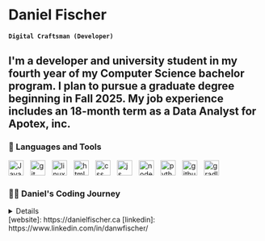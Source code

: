 # Daniel Fischer

**`Digital Craftsman (Developer)`**

I'm a developer and university student in my fourth year of my Computer Science bachelor program. I plan to pursue a graduate degree beginning in Fall 2025. My job experience includes an 18-month term as a Data Analyst for Apotex, inc.
---

### 🧰 Languages and Tools

<img align="left" alt="Java" width="30px" style="padding-right:10px;" src="https://cdn.jsdelivr.net/gh/devicons/devicon/icons/java/java-original.svg"/>
<img align="left" alt="git" width="30px" style="padding-right:10px;" src="https://cdn.jsdelivr.net/gh/devicons/devicon/icons/git/git-original.svg" />
<img align="left" alt="linux" width="30px" style="padding-right:10px;" src="https://cdn.jsdelivr.net/gh/devicons/devicon/icons/linux/linux-original.svg" />
<img align="left" alt="html" width="30px" style="padding-right:10px;" src="https://cdn.jsdelivr.net/gh/devicons/devicon/icons/html5/html5-plain.svg" />
<img align="left" alt="css" width="30px" style="padding-right:10px;" src="https://cdn.jsdelivr.net/gh/devicons/devicon/icons/css3/css3-plain.svg" />
<img align="left" alt="js" width="30px" style="padding-right:10px;" src="https://cdn.jsdelivr.net/gh/devicons/devicon/icons/javascript/javascript-plain.svg" />
<img align="left" alt="node" width="30px" style="padding-right:10px;" src="https://cdn.jsdelivr.net/gh/devicons/devicon/icons/nodejs/nodejs-original.svg" />
<img align="left" alt="python" width="30px" style="padding-right:10px;" src="https://cdn.jsdelivr.net/gh/devicons/devicon/icons/python/python-plain.svg" />
<img align="left" alt="github" width="30px" style="padding-right:10px;" src="https://cdn.jsdelivr.net/gh/devicons/devicon/icons/github/github-original.svg" />
<img align="left" alt="gradle" width="30px" style="padding-right:10px;" src="https://cdn.jsdelivr.net/gh/devicons/devicon/icons/gradle/gradle-plain.svg" />
<br />


#
<!--
### 📊 Stats

![Daniel's GitHub stats](https://github-readme-stats.vercel.app/api?username=dwfischer9&show_icons=true&theme=gruvbox)

![GitHub Streak](https://streak-stats.demolab.com?user=dwfischer9&theme=gruvbox&border_radius=4.5) 
![dwfischer9's LeetCode Stats](https://leetcode-stats.vercel.app/api?username=dwfischer9&theme=Raspberry)
# -->

 <summary>
  <h3>👨‍💻 Daniel's Coding Journey</h3>
<details>
  <p> My journey as a software developer began when I was in the tenth grade. The first project that I was proud of was a game of BlackJack, which was my final project that year. Ever since then, I've been obsessed with expanding my toolkit as a developer. I began my Honours Bachelor of Science, with a Major in Computer Science in the fall of 2020 at Wilfrid Laurier University. In 2023, I got my first co-op placement as a Data Analyst as part of WLU's Professional Experience Program (PEP).</p>
</details>
 </summary>
[website]: https://danielfischer.ca
[linkedin]: https://www.linkedin.com/in/danwfischer/
